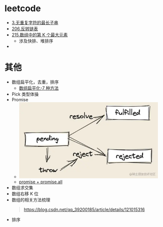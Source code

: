 # leetcode

- [3.无重复字符的最长子串](../leetcode/3.js)
- [206.反转链表](../leetcode/206.js)
- [215.数组中的第 K 个最大元素](../leetcode/215.js)
  - 涉及快排、堆排序
-

# 其他

- 数组扁平化，去重，排序
  - [数组扁平化-7 种方法](../coding/flat.js)
- Pick 类型体操
- Promise
  - ![promise流转](../assets/images/promise.png)
  - [promise + promise.all](../coding/promise.js)
- 数组求交集
- 数组右移 K 位
- 数组的相关方法梳理
  > https://blog.csdn.net/qq_39200185/article/details/121015316
- 排序
